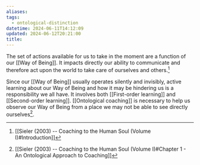 ```yaml
---
aliases: 
tags:
  - ontological-distinction
datetime: 2024-06-11T14:12:09
updated: 2024-06-12T20:21:00
title: 
---
```

The set of actions available for us to take in the moment are a function of our [[Way of Being]]. It impacts directly our ability to communicate and therefore act upon the world to take care of ourselves and others.[^1] 

Since our [[Way of Being]] usually operates silently and invisibly, active learning about our Way of Being and how it may be hindering us is a responsibility we all have. It involves both [[First-order learning]] and [[Second-order learning]]. [[Ontological coaching]] is necessary to help us observe our Way of Being from a place we may not be able to see directly ourselves[^2].

[^1]: [[Sieler (2003) -- Coaching to the Human Soul (Volume I)#Introduction]]
[^2]: [[Sieler (2003) -- Coaching to the Human Soul (Volume I)#Chapter 1 - An Ontological Approach to Coaching]]